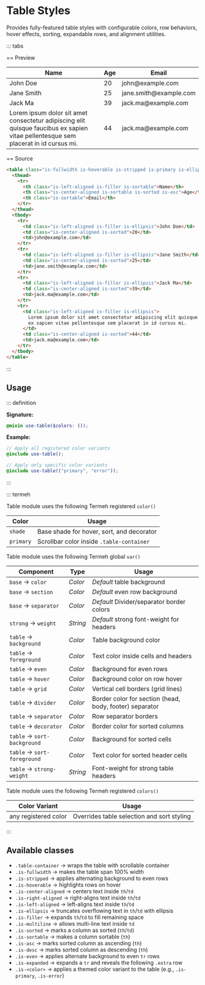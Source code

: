 # Table Styles

Provides fully-featured table styles with configurable colors, row behaviors, hover effects, sorting, expandable rows, and alignment utilities.

::: tabs

== Preview

<Preview>
  <table class="is-fullwidth is-hoverable is-stripped is-primary is-ellipsis">
    <thead>
      <tr>
        <th class="is-left-aligned is-filler is-sortable">Name</th>
        <th class="is-center-aligned is-sortable is-sorted is-asc">Age</th>
        <th class="is-sortable">Email</th>
      </tr>
    </thead>
    <tbody>
      <tr>
        <td class="is-left-aligned is-filler is-ellipsis">John Doe</td>
        <td class="is-center-aligned is-sorted">20</td>
        <td>john@example.com</td>
      </tr>
      <tr>
        <td class="is-left-aligned is-filler is-ellipsis">Jane Smith</td>
        <td class="is-center-aligned is-sorted">25</td>
        <td>jane.smith@example.com</td>
      </tr>
      <tr>
        <td class="is-left-aligned is-filler is-ellipsis">Jack Ma</td>
        <td class="is-center-aligned is-sorted">39</td>
        <td>jack.ma@example.com</td>
      </tr>
      <tr>
        <td class="is-left-aligned is-filler is-ellipsis">
          Lorem ipsum dolor sit amet consectetur adipiscing elit quisque faucibus
          ex sapien vitae pellentesque sem placerat in id cursus mi.
        </td>
        <td class="is-center-aligned is-sorted">44</td>
        <td>jack.ma@example.com</td>
      </tr>
    </tbody>
  </table>
</Preview>

== Source

```html
<table class="is-fullwidth is-hoverable is-stripped is-primary is-ellipsis">
  <thead>
    <tr>
      <th class="is-left-aligned is-filler is-sortable">Name</th>
      <th class="is-center-aligned is-sortable is-sorted is-asc">Age</th>
      <th class="is-sortable">Email</th>
    </tr>
  </thead>
  <tbody>
    <tr>
      <td class="is-left-aligned is-filler is-ellipsis">John Doe</td>
      <td class="is-center-aligned is-sorted">20</td>
      <td>john@example.com</td>
    </tr>
    <tr>
      <td class="is-left-aligned is-filler is-ellipsis">Jane Smith</td>
      <td class="is-center-aligned is-sorted">25</td>
      <td>jane.smith@example.com</td>
    </tr>
    <tr>
      <td class="is-left-aligned is-filler is-ellipsis">Jack Ma</td>
      <td class="is-center-aligned is-sorted">39</td>
      <td>jack.ma@example.com</td>
    </tr>
    <tr>
      <td class="is-left-aligned is-filler is-ellipsis">
        Lorem ipsum dolor sit amet consectetur adipiscing elit quisque faucibus
        ex sapien vitae pellentesque sem placerat in id cursus mi.
      </td>
      <td class="is-center-aligned is-sorted">44</td>
      <td>jack.ma@example.com</td>
    </tr>
  </tbody>
</table>
```

:::

## Usage

::: definition

**Signature:**

```scss
@mixin use-table($colors: ());
```

**Example:**

```scss
// Apply all registered color variants
@include use-table();

// Apply only specific color variants
@include use-table(("primary", "error"));
```

:::

::: termeh

Table module uses the following Termeh registered `color()`

| Color     | Usage                                     |
| --------- | ----------------------------------------- |
| `shade`   | Base shade for hover, sort, and decorator |
| `primary` | Scrollbar color inside `.table-container` |

Table module uses the following Termeh global `var()`

| Component                   | Type     | Usage                                                   |
| --------------------------- | -------- | ------------------------------------------------------- |
| `base` → `color`            | _Color_  | _Default_ table background                              |
| `base` → `section`          | _Color_  | _Default_ even row background                           |
| `base` → `separator`        | _Color_  | _Default_ Divider/separator border colors               |
| `strong` → `weight`         | _String_ | _Default_ strong font-weight for headers                |
| `table` → `background`      | _Color_  | Table background color                                  |
| `table` → `foreground`      | _Color_  | Text color inside cells and headers                     |
| `table` → `even`            | _Color_  | Background for even rows                                |
| `table` → `hover`           | _Color_  | Background color on row hover                           |
| `table` → `grid`            | _Color_  | Vertical cell borders (grid lines)                      |
| `table` → `divider`         | _Color_  | Border color for section (head, body, footer) separator |
| `table` → `separator`       | _Color_  | Row separator borders                                   |
| `table` → `decorator`       | _Color_  | Border color for sorted columns                         |
| `table` → `sort-background` | _Color_  | Background for sorted cells                             |
| `table` → `sort-foreground` | _Color_  | Text color for sorted header cells                      |
| `table` → `strong-weight`   | _String_ | Font-weight for strong table headers                    |

Table module uses the following Termeh registered `colors()`

| Color Variant        | Usage                                      |
| -------------------- | ------------------------------------------ |
| any registered color | Overrides table selection and sort styling |

:::

## Available classes

- `.table-container` → wraps the table with scrollable container
- `.is-fullwidth` → makes the table span 100% width
- `.is-stripped` → applies alternating background to even rows
- `.is-hoverable` → highlights rows on hover
- `.is-center-aligned` → centers text inside `th`/`td`
- `.is-right-aligned` → right-aligns text inside `th`/`td`
- `.is-left-aligned` → left-aligns text inside `th`/`td`
- `.is-ellipsis` → truncates overflowing text in `th`/`td` with ellipsis
- `.is-filler` → expands `th`/`td` to fill remaining space
- `.is-multiline` → allows multi-line text inside `td`
- `.is-sorted` → marks a column as sorted (`th`/`td`)
- `.is-sortable` → makes a column sortable (`th`)
- `.is-asc` → marks sorted column as ascending (`th`)
- `.is-desc` → marks sorted column as descending (`th`)
- `.is-even` → applies alternate background to even `tr` rows
- `.is-expanded` → expands a `tr` and reveals the following `.extra` row
- `.is-<color>` → applies a themed color variant to the table (e.g., `.is-primary`, `.is-error`)
